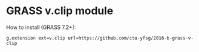 GRASS v.clip module
===================

How to install (GRASS 7.2+):

    g.extension ext=v.clip url=https://github.com/ctu-yfsg/2016-b-grass-v-clip
